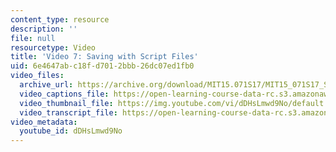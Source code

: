 ```yaml
---
content_type: resource
description: ''
file: null
resourcetype: Video
title: 'Video 7: Saving with Script Files'
uid: 6e4647ab-c18f-d701-2bbb-26dc07ed1fb0
video_files:
  archive_url: https://archive.org/download/MIT15.071S17/MIT15_071S17_Session_1.3.14_300k.mp4
  video_captions_file: https://open-learning-course-data-rc.s3.amazonaws.com/15-071-the-analytics-edge-spring-2017/d3ea32dbdcd558e69adca4b2057b3c00_dDHsLmwd9No.vtt
  video_thumbnail_file: https://img.youtube.com/vi/dDHsLmwd9No/default.jpg
  video_transcript_file: https://open-learning-course-data-rc.s3.amazonaws.com/15-071-the-analytics-edge-spring-2017/8b1c0cb88f0f2d0891c8dfb54ea94777_dDHsLmwd9No.pdf
video_metadata:
  youtube_id: dDHsLmwd9No
---
```

